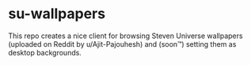 # su-wallpapers

This repo creates a nice client for browsing Steven Universe wallpapers (uploaded on Reddit by u/Ajit-Pajouhesh) and (soon™) setting them as desktop backgrounds.
